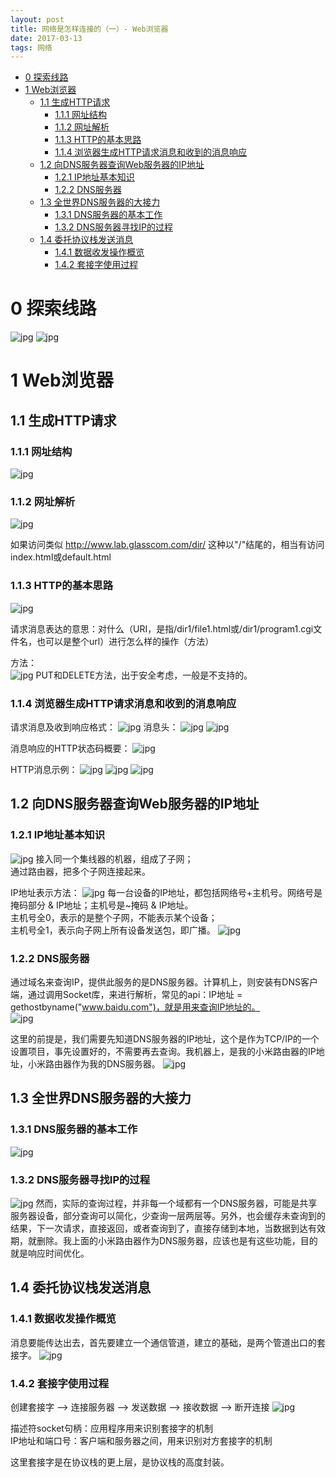 ```yaml
---
layout: post
title: 网络是怎样连接的（一）- Web浏览器
date: 2017-03-13
tags: 网络
---
```


<!-- TOC -->

- [0 探索线路](#0-探索线路)
- [1 Web浏览器](#1-web浏览器)
    - [1.1 生成HTTP请求](#11-生成http请求)
        - [1.1.1 网址结构](#111-网址结构)
        - [1.1.2 网址解析](#112-网址解析)
        - [1.1.3 HTTP的基本思路](#113-http的基本思路)
        - [1.1.4 浏览器生成HTTP请求消息和收到的消息响应](#114-浏览器生成http请求消息和收到的消息响应)
    - [1.2 向DNS服务器查询Web服务器的IP地址](#12-向dns服务器查询web服务器的ip地址)
        - [1.2.1 IP地址基本知识](#121-ip地址基本知识)
        - [1.2.2 DNS服务器](#122-dns服务器)
    - [1.3 全世界DNS服务器的大接力](#13-全世界dns服务器的大接力)
        - [1.3.1 DNS服务器的基本工作](#131-dns服务器的基本工作)
        - [1.3.2 DNS服务器寻找IP的过程](#132-dns服务器寻找ip的过程)
    - [1.4 委托协议栈发送消息](#14-委托协议栈发送消息)
        - [1.4.1 数据收发操作概览](#141-数据收发操作概览)
        - [1.4.2 套接字使用过程](#142-套接字使用过程)

<!-- /TOC -->

# 0 探索线路

![jpg](/images/post/network_connect/1/01.jpg)
![jpg](/images/post/network_connect/1/02.jpg)

# 1 Web浏览器

## 1.1 生成HTTP请求

### 1.1.1 网址结构

![jpg](/images/post/network_connect/1/03.jpg)

### 1.1.2 网址解析

![jpg](/images/post/network_connect/1/4.jpg)

如果访问类似 <http://www.lab.glasscom.com/dir/> 这种以"/"结尾的，相当有访问index.html或default.html

### 1.1.3 HTTP的基本思路

![jpg](/images/post/network_connect/1/1.jpg)

请求消息表达的意思：对什么（URI，是指/dir1/file1.html或/dir1/program1.cgi文件名，也可以是整个url）进行怎么样的操作（方法）  

方法：  
![jpg](/images/post/network_connect/1/5.jpg)
PUT和DELETE方法，出于安全考虑，一般是不支持的。  

### 1.1.4 浏览器生成HTTP请求消息和收到的消息响应

请求消息及收到响应格式：
![jpg](/images/post/network_connect/1/6.jpg)
消息头：
![jpg](/images/post/network_connect/1/7.jpg)
![jpg](/images/post/network_connect/1/8.jpg)

消息响应的HTTP状态码概要：
![jpg](/images/post/network_connect/1/9.jpg)

HTTP消息示例：
![jpg](/images/post/network_connect/1/10.jpg)
![jpg](/images/post/network_connect/1/11.jpg)
![jpg](/images/post/network_connect/1/12.jpg)

## 1.2 向DNS服务器查询Web服务器的IP地址

### 1.2.1 IP地址基本知识

![jpg](/images/post/network_connect/1/13.jpg)
接入同一个集线器的机器，组成了子网；  
通过路由器，把多个子网连接起来。  

IP地址表示方法：
![jpg](/images/post/network_connect/1/14.jpg)
每一台设备的IP地址，都包括网络号+主机号。网络号是掩码部分 & IP地址；主机号是~掩码 & IP地址。  
主机号全0，表示的是整个子网，不能表示某个设备；  
主机号全1，表示向子网上所有设备发送包，即广播。
![jpg](/images/post/network_connect/1/2.jpg)

### 1.2.2 DNS服务器

通过域名来查询IP，提供此服务的是DNS服务器。计算机上，则安装有DNS客户端，通过调用Socket库，来进行解析，常见的api：IP地址 = gethostbyname("www.baidu.com")，就是用来查询IP地址的。  
![jpg](/images/post/network_connect/1/15.jpg)

这里的前提是，我们需要先知道DNS服务器的IP地址，这个是作为TCP/IP的一个设置项目，事先设置好的，不需要再去查询。我机器上，是我的小米路由器的IP地址，小米路由器作为我的DNS服务器。
![jpg](/images/post/network_connect/1/3.jpg)

## 1.3 全世界DNS服务器的大接力

### 1.3.1 DNS服务器的基本工作

![jpg](/images/post/network_connect/1/16.jpg)

### 1.3.2 DNS服务器寻找IP的过程

![jpg](/images/post/network_connect/1/17.jpg)
然而，实际的查询过程，并非每一个域都有一个DNS服务器，可能是共享服务器设备，部分查询可以简化，少查询一层两层等。另外，也会缓存未查询到的结果，下一次请求，直接返回，或者查询到了，直接存储到本地，当数据到达有效期，就删除。我上面的小米路由器作为DNS服务器，应该也是有这些功能，目的就是响应时间优化。

## 1.4 委托协议栈发送消息

### 1.4.1 数据收发操作概览

消息要能传达出去，首先要建立一个通信管道，建立的基础，是两个管道出口的套接字。
![jpg](/images/post/network_connect/1/18.jpg)

### 1.4.2 套接字使用过程

创建套接字 ——> 连接服务器 ——> 发送数据 ——> 接收数据 ——> 断开连接
![jpg](/images/post/network_connect/1/19.jpg)

描述符socket句柄：应用程序用来识别套接字的机制  
IP地址和端口号：客户端和服务器之间，用来识别对方套接字的机制  

这里套接字是在协议栈的更上层，是协议栈的高度封装。

